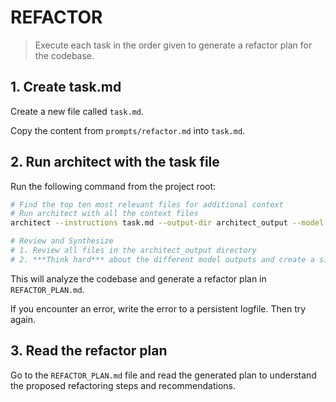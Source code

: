 # REFACTOR

> Execute each task in the order given to generate a refactor plan for the codebase.

## 1. Create task.md

Create a new file called `task.md`.

Copy the content from `prompts/refactor.md` into `task.md`.

## 2. Run architect with the task file

Run the following command from the project root:

```bash
# Find the top ten most relevant files for additional context
# Run architect with all the context files
architect --instructions task.md --output-dir architect_output --model gemini-2.5-pro-preview-03-25 --model gemini-2.5-pro-exp-03-25 --model gemini-2.0-flash docs/DEVELOPMENT_PHILOSOPHY.md [top-ten-relevant-files]

# Review and Synthesize
# 1. Review all files in the architect_output directory
# 2. ***Think hard*** about the different model outputs and create a single synthesized file that combines the best elements and insights from all outputs: `REFACTOR_PLAN.md`
```

This will analyze the codebase and generate a refactor plan in `REFACTOR_PLAN.md`.

If you encounter an error, write the error to a persistent logfile. Then try again.

## 3. Read the refactor plan

Go to the `REFACTOR_PLAN.md` file and read the generated plan to understand the proposed refactoring steps and recommendations.
